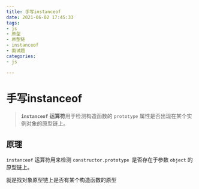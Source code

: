 ```yaml
---
title: 手写instanceof
date: 2021-06-02 17:45:33
tags:
- js
- 原型
- 原型链
- instanceof
- 面试题
categories:
- js

---
```


# 手写instanceof

> **`instanceof`** **运算符**用于检测构造函数的 `prototype` 属性是否出现在某个实例对象的原型链上。

## 原理

`instanceof` 运算符用来检测 `constructor.prototype `是否存在于参数 `object` 的原型链上。

就是找对象原型链上是否有某个构造函数的原型